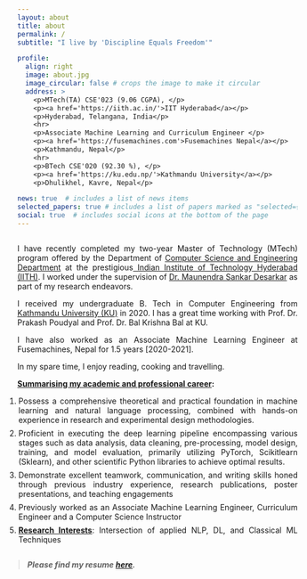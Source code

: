 ```yaml
---
layout: about
title: about
permalink: /
subtitle: "I live by 'Discipline Equals Freedom'"

profile:
  align: right
  image: about.jpg
  image_circular: false # crops the image to make it circular
  address: >
    <p>MTech(TA) CSE'023 (9.06 CGPA), </p>
    <p><a href='https://iith.ac.in/'>IIT Hyderabad</a></p>
    <p>Hyderabad, Telangana, India</p>
    <hr>
    <p>Associate Machine Learning and Curriculum Engineer </p>
    <p><a href='https://fusemachines.com'>Fusemachines Nepal</a></p>
    <p>Kathmandu, Nepal</p>
    <hr>
    <p>BTech CSE'020 (92.30 %), </p>
    <p><a href='https://ku.edu.np/'>Kathmandu University</a></p>
    <p>Dhulikhel, Kavre, Nepal</p>

news: true  # includes a list of news items
selected_papers: true # includes a list of papers marked as "selected={true}"
social: true  # includes social icons at the bottom of the page
---
```

<span style="display: block; margin-bottom: 2em"></span>

<p style="text-align:justify;">
I have recently completed my two-year Master of Technology (MTech) program offered by the Department of <a href="https://cse.iith.ac.in/" target="_blank">Computer Science and Engineering Department</a> at the prestigious<a href="https://iith.ac.in/" target="_blank"> Indian Institute of Technology Hyderabad (IITH)</a>. I worked under the supervision of <a href="https://people.iith.ac.in/maunendra/index.html">Dr. Maunendra Sankar Desarkar</a> as part of my research endeavors. 
</p>

<p style="text-align:justify;">I received my undergraduate B. Tech in Computer Engineering from <a href="https://ku.edu.np">Kathmandu University (KU)</a> in 2020.
I has a great time working with Prof. Dr. Prakash Poudyal and Prof. Dr. Bal Krishna Bal at KU.</p>

<p style="text-align:justify;">I have also worked as an Associate Machine Learning Engineer at Fusemachines, Nepal for 1.5 years [2020-2021]. </p>

<p style="text-align:justify;">
In my spare time, I enjoy reading, cooking and travelling.</p>


<b><u>Summarising my academic and professional career</u>:</b>

<ol style="padding-left:2px;  text-align:justify">
<li>Possess a comprehensive theoretical and practical foundation in machine learning and natural language processing, combined with hands-on experience in research and experimental design methodologies.</li>
<span style="display: block; margin-bottom: 0.5em"></span>
<li>Proficient in executing the deep learning pipeline encompassing various stages such as data analysis, data
cleaning, pre-processing, model design, training, and model evaluation, primarily utilizing PyTorch, Scikitlearn (Sklearn), and other scientific Python libraries to achieve optimal results.</li>
<span style="display: block; margin-bottom: 0.5em"></span>
<li>Demonstrate excellent teamwork, communication, and writing skills honed through previous industry experience, research publications, poster presentations, and teaching engagements</li>
<span style="display: block; margin-bottom: 0.5em"></span>
<li>Previously worked as an Associate Machine Learning Engineer, Curriculum Engineer and a Computer Science Instructor</li>
<span style="display: block; margin-bottom: 0.5em"></span>
<li><b><u>Research Interests</u></b>: Intersection of applied NLP, DL, and Classical ML Techniques</li>
<span style="display: block; margin-bottom: 0.5em"></span>
<!-- <li><b>Previous Projects:</b> -->

<!-- <ol style="padding-left:25px; padding-top:10px">
<li>Inclusivity in Job Recommendation: Recommending Jobs for Differently-Abled Individuals through Feature and Transformer-based Approaches<a href="/news/thesis-defence-stage-3"><sub>[announcement]</sub></a></li>
<li>Hostility Detection in Online Hindi-English Code-Mixed Conversations<a href="https://dl.acm.org/doi/10.1145/3501247.3531579"><sub>[Paper]</sub></a></li>
<li>Zero Reference Low-Light Image Enhancement with Attention<a href="https://shresthakamal.com.np/projects/1-zerodce/"><sub>[Project]</sub></a></li>
<li>Federated Semi-supervised Medical Image Classification via Inter-client Relation Matching<a href="https://shresthakamal.com.np/projects/2-fedirm/"><sub>[Project]</sub></a></li>
<li>A Machine Learning Approach to Identify Fake News<a href="http://journal.pmis.du.ac.bd/all_document/6241a56f31f0a2.%20A%20Machine%20Learning%20Approach.pdf"><sub>[Paper]</sub></a></li>
</ol> -->


<span style="display: block; margin-bottom: 2em"></span>

<blockquote style="margin-left:0px">
<h5>Please find my resume <a href="{{site.cv}}">here</a>.</h5>
</blockquote>

<!-- <p style="text-align:justify;">
I have recently completed my two-year Master of Technology (MTech) program offered by the Department of <a href="https://cse.iith.ac.in/" target="_blank">Computer Science and Engineering Department</a> at the <a href="https://iith.ac.in/" target="_blank"> Indian Institute of Technology Hyderabad (IITH)</a>. I worked under the supervision of <a href="https://people.iith.ac.in/maunendra/index.html">Dr. Maunendra Sankar Desarkar</a> as part of my research endeavors. 
</p>

Prior to joining IITH, I completed my Bachelor's degree in Computer Engineering from <a href="https://ku.edu.np/" target="_blank">Kathmandu University</a> in Dhulikhel, Nepal. -->

<!-- <b>In my academic pursuits, I was involved in multiple research projects like: </b>


<ol style="padding-left:0px;  text-align:justify">
<li>Inclusivity in Job Recommendation: Recommending Jobs for Differently-Abled Individuals through Feature and Transformer-based Approaches <br><sub>[MTech Thesis Desertation in collaboration with IITH, Government of India and <a href="http://swarajability.org/">Swarability C2C Jobs Platform</a>]</sub></li>
<span style="display: block; margin-bottom: 0.5em"></span>
<li>Hostility Detection in Online Hindi-English Code-Mixed Conversations. <br><sub>[Extension of Information Retreival Course Project]</sub></li>
<span style="display: block; margin-bottom: 0.5em"></span>
<li>Zero Reference Low-Light Image Enhancement with Attention. <br><sub>[Deep Learning Course Project]</sub></li>
<span style="display: block; margin-bottom: 0.5em"></span>
<li>Federated Semi-supervised Medical Image Classification via Inter-client Relation Matching. <br><sub>[Visual Computing Course Project]</sub></li>
<span style="display: block; margin-bottom: 0.5em"></span>
<li>A Machine Learning Approach to Identify Fake News. <br><sub>[Bachelor's Project]</sub></li>
</ol>
 -->

